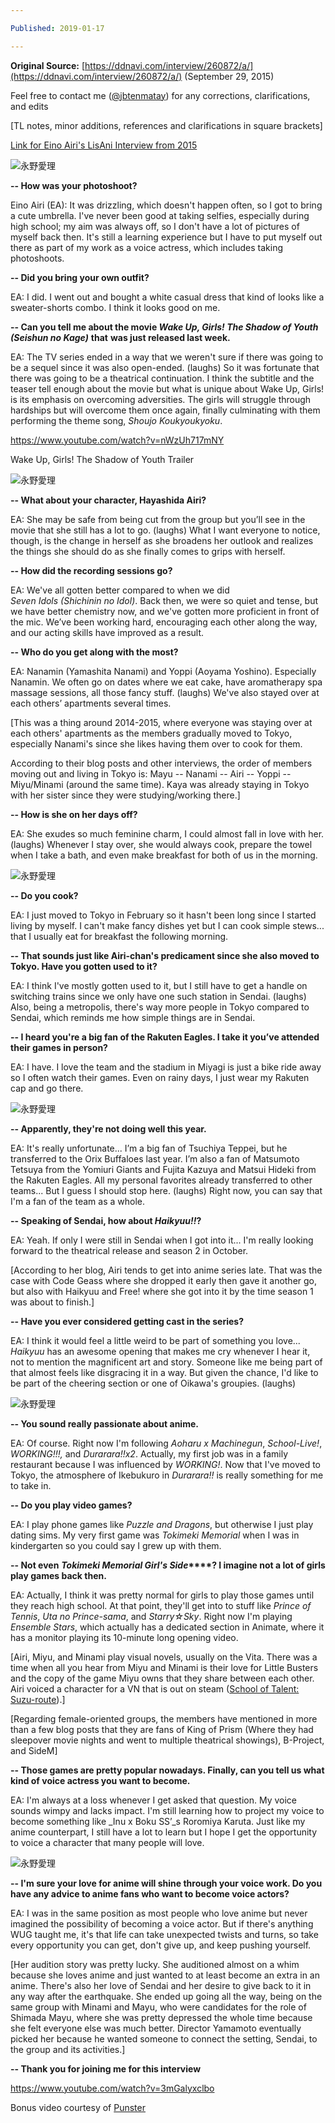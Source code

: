 ```yaml
---

Published: 2019-01-17

---
```


**Original Source:** [https://ddnavi.com/interview/260872/a/](https://ddnavi.com/interview/260872/a/) (September 29, 2015)

Feel free to contact me ([@jbtenmatay](https://twitter.com/jbtenmatay)) for any corrections, clarifications, and edits

\[TL notes, minor additions, references and clarifications in square brackets\]

[Link for Eino Airi's LisAni Interview from 2015](https://posts.yakuaru.com/Seiyuu/7.%20%5B%E6%B0%B8%E9%87%8E%E6%84%9B%E7%90%86%5D%20Eino%20Airi%20LisAni%20Interview%20(8-15-2015))

![永野愛理](/images/nagano_kanban2.jpg)

**\-- How was your photoshoot?**  

Eino Airi (EA): It was drizzling, which doesn't happen often, so I got to bring a cute umbrella. I've never been good at taking selfies, especially during high school; my aim was always off, so I don't have a lot of pictures of myself back then. It's still a learning experience but I have to put myself out there as part of my work as a voice actress, which includes taking photoshoots.  

**\-- Did you bring your own outfit?**  

EA: I did. I went out and bought a white casual dress that kind of looks like a sweater-shorts combo. I think it looks good on me.  

**\-- Can you tell me about the movie _Wake Up, Girls! The Shadow of Youth (Seishun no Kage)_** **that** **was just released last week.**  

EA: The TV series ended in a way that we weren't sure if there was going to be a sequel since it was also open-ended. (laughs) So it was fortunate that there was going to be a theatrical continuation. I think the subtitle and the teaser tell enough about the movie but what is unique about Wake Up, Girls! is its emphasis on overcoming adversities. The girls will struggle through hardships but will overcome them once again, finally culminating with them performing the theme song, _Shoujo Koukyoukyoku_.  

https://www.youtube.com/watch?v=nWzUh717mNY

Wake Up, Girls! The Shadow of Youth Trailer

![永野愛理](/images/eino_001.jpg)

**\-- What about your character, Hayashida Airi?**  

EA: She may be safe from being cut from the group but you’ll see in the movie that she still has a lot to go. (laughs) What I want everyone to notice, though, is the change in herself as she broadens her outlook and realizes the things she should do as she finally comes to grips with herself.  

**\-- How did the recording sessions go?**  

EA: We've all gotten better compared to when we did _Seven Idols (Shichinin no Idol)_. Back then, we were so quiet and tense, but we have better chemistry now, and we've gotten more proficient in front of the mic. We’ve been working hard, encouraging each other along the way, and our acting skills have improved as a result.  

**\-- Who do you get along with the most?**  

EA: Nanamin (Yamashita Nanami) and Yoppi (Aoyama Yoshino). Especially Nanamin. We often go on dates where we eat cake, have aromatherapy spa massage sessions, all those fancy stuff. (laughs) We've also stayed over at each others’ apartments several times.  

\[This was a thing around 2014-2015, where everyone was staying over at each others' apartments as the members gradually moved to Tokyo, especially Nanami's since she likes having them over to cook for them.  
  
According to their blog posts and other interviews, the order of members moving out and living in Tokyo is: Mayu -- Nanami -- Airi -- Yoppi -- Miyu/Minami (around the same time). Kaya was already staying in Tokyo with her sister since they were studying/working there.\]  

**\-- How is she on her days off?**  

EA: She exudes so much feminine charm, I could almost fall in love with her. (laughs) Whenever I stay over, she would always cook, prepare the towel when I take a bath, and even make breakfast for both of us in the morning.  

![永野愛理](/images/eino_003.jpg)

**\-- Do you cook?**  

EA: I just moved to Tokyo in February so it hasn't been long since I started living by myself. I can't make fancy dishes yet but I can cook simple stews... that I usually eat for breakfast the following morning.

**\-- That sounds just like Airi-chan's predicament since she also moved to Tokyo. Have you gotten used to it?**  

EA: I think I've mostly gotten used to it, but I still have to get a handle on switching trains since we only have one such station in Sendai. (laughs) Also, being a metropolis, there's way more people in Tokyo compared to Sendai, which reminds me how simple things are in Sendai.  

**\-- I heard you're a big fan of the Rakuten Eagles. I take it you’ve attended their games in person?**  

EA: I have. I love the team and the stadium in Miyagi is just a bike ride away so I often watch their games. Even on rainy days, I just wear my Rakuten cap and go there.  

![永野愛理](/images/eino_002.jpg)

**\-- Apparently, they're not doing well this year.**  

EA: It's really unfortunate... I’m a big fan of Tsuchiya Teppei, but he transferred to the Orix Buffaloes last year. I’m also a fan of Matsumoto Tetsuya from the Yomiuri Giants and Fujita Kazuya and Matsui Hideki from the Rakuten Eagles. All my personal favorites already transferred to other teams... But I guess I should stop here. (laughs) Right now, you can say that I'm a fan of the team as a whole.  

**\-- Speaking of Sendai, how about _Haikyuu!!_?**  

EA: Yeah. If only I were still in Sendai when I got into it... I'm really looking forward to the theatrical release and season 2 in October.  

\[According to her blog, Airi tends to get into anime series late. That was the case with Code Geass where she dropped it early then gave it another go, but also with Haikyuu and Free! where she got into it by the time season 1 was about to finish.\]  

**\-- Have you ever considered getting cast in the series?**  

EA: I think it would feel a little weird to be part of something you love... _Haikyuu_ has an awesome opening that makes me cry whenever I hear it, not to mention the magnificent art and story. Someone like me being part of that almost feels like disgracing it in a way. But given the chance, I'd like to be part of the cheering section or one of Oikawa's groupies. (laughs)  

![永野愛理](/images/eino_004.jpg)

**\-- You sound really passionate about anime.**  

EA: Of course. Right now I'm following _Aoharu x Machinegun_, _School-Live!_, _WORKING!!!,_ and _Durarara!!x2_. Actually, my first job was in a family restaurant because I was influenced by _WORKING!_. Now that I've moved to Tokyo, the atmosphere of Ikebukuro in _Durarara!!_ is really something for me to take in.

**\-- Do you play video games?**  

EA: I play phone games like _Puzzle and Dragons_, but otherwise I just play dating sims. My very first game was _Tokimeki Memorial_ when I was in kindergarten so you could say I grew up with them.  

**\-- Not even** **_Tokimeki Memorial Girl's Side_****? I imagine not a lot of girls play games back then.**  

EA: Actually, I think it was pretty normal for girls to play those games until they reach high school. At that point, they'll get into to stuff like _Prince of Tennis_, _Uta no Prince-sama_, and _Starry☆Sky_. Right now I'm playing _Ensemble Stars_, which actually has a dedicated section in Animate, where it has a monitor playing its 10-minute long opening video.  

\[Airi, Miyu, and Minami play visual novels, usually on the Vita. There was a time when all you hear from Miyu and Minami is their love for Little Busters and the copy of the game Miyu owns that they share between each other. Airi voiced a character for a VN that is out on steam ([School of Talent: Suzu-route](https://store.steampowered.com/app/573040/School_of_Talent_SUZUROUTE/)).\]  

\[Regarding female-oriented groups, the members have mentioned in more than a few blog posts that they are fans of King of Prism (Where they had sleepover movie nights and went to multiple theatrical showings), B-Project, and SideM\]  

**\-- Those games are pretty popular nowadays. Finally, can you tell us what kind of voice actress you want to become.**  

EA: I'm always at a loss whenever I get asked that question. My voice sounds wimpy and lacks impact. I'm still learning how to project my voice to become something like _Inu x Boku SS’_s Roromiya Karuta. Just like my anime counterpart, I still have a lot to learn but I hope I get the opportunity to voice a character that many people will love.

![永野愛理](/images/eino_005.jpg)

**\-- I'm sure your love for anime will shine through your voice work. Do you have any advice to anime fans who want to become voice actors?**  

EA: I was in the same position as most people who love anime but never imagined the possibility of becoming a voice actor. But if there's anything WUG taught me, it's that life can take unexpected twists and turns, so take every opportunity you can get, don't give up, and keep pushing yourself.  

\[Her audition story was pretty lucky. She auditioned almost on a whim because she loves anime and just wanted to at least become an extra in an anime. There's also her love of Sendai and her desire to give back to it in any way after the earthquake. She ended up going all the way, being on the same group with Minami and Mayu, who were candidates for the role of Shimada Mayu, where she was pretty depressed the whole time because she felt everyone else was much better. Director Yamamoto eventually picked her because he wanted someone to connect the setting, Sendai, to the group and its activities.\]

**\-- Thank you for joining me for this interview**

https://www.youtube.com/watch?v=3mGalyxclbo

Bonus video courtesy of [Punster](https://www.youtube.com/channel/UCCW9ocVqZOjBuZNUBZpy1zQ)